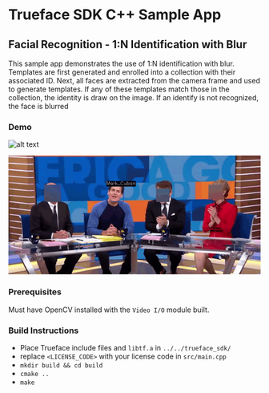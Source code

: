 # Trueface SDK C++ Sample App
## Facial Recognition - 1:N Identification with Blur
This sample app demonstrates the use of 1:N identification with blur. Templates are first generated and enrolled into a collection with their associated ID.
Next, all faces are extracted from the camera frame and used to generate templates. If any of these templates match those in the collection, the identity is draw on the image.
If an identify is not recognized, the face is blurred 

### Demo
![alt text](./demo_gifs/demo1.gif)

![alt text](./demo_gifs/demo2.gif)

### Prerequisites
Must have OpenCV installed with the `Video I/O` module built. 

### Build Instructions
* Place Trueface include files and `libtf.a` in `../../trueface_sdk/`
* replace `<LICENSE_CODE>` with your license code in `src/main.cpp`
* `mkdir build && cd build`
* `cmake ..`
* `make`
